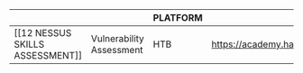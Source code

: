 
|                                 |                          | PLATFORM |                                                        |
| ------------------------------- | ------------------------ | -------- | ------------------------------------------------------ |
| [[12 NESSUS SKILLS ASSESSMENT]] | Vulnerability Assessment | HTB      | https://academy.hackthebox.com/module/108/section/1233 |


